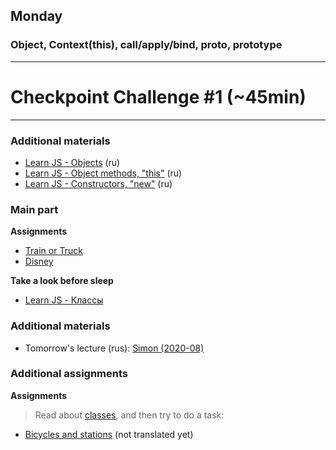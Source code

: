 ## Monday

### Object, Context(this), call/apply/bind, __proto__, prototype

----
# Checkpoint Challenge #1 (~45min)

----

### Additional materials

- [Learn JS - Objects](https://learn.javascript.ru/object) (ru)
- [Learn JS - Object methods, "this"](https://learn.javascript.ru/object-methods) (ru)
- [Learn JS - Constructors, "new"](https://learn.javascript.ru/constructor-new) (ru)

### Main part

**Assignments**
- [Train or Truck](https://github.com/Elbrus-Bootcamp/core-proto-vehicle/tree/master-eng)
- [Disney](https://github.com/Elbrus-Bootcamp/core-proto-disney/tree/master-eng)

**Take a look before sleep**
- [Learn JS - Классы][Class]

### Additional materials
- Tomorrow's lecture (rus): [Simon (2020-08)](https://www.youtube.com/watch?v=6DO-tJtUjS8&list=PL8NGcSL3ZP-_tTReN_spNfCi-6D4Ox-0o&index=13)

### Additional assignments

**Assignments**

> Read about [classes][Class], and then try to do a task:
- [Bicycles and stations](../../../../oojs-bikes-and-stations-challenge) (not translated yet)


[Class]: https://developer.mozilla.org/en-US/docs/Web/JavaScript/Reference/Statements/class
